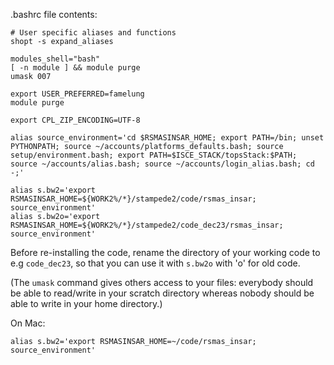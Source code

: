 .bashrc file contents:

```
# User specific aliases and functions
shopt -s expand_aliases

modules_shell="bash"
[ -n module ] && module purge
umask 007

export USER_PREFERRED=famelung
module purge

export CPL_ZIP_ENCODING=UTF-8

alias source_environment='cd $RSMASINSAR_HOME; export PATH=/bin; unset PYTHONPATH; source ~/accounts/platforms_defaults.bash; source setup/environment.bash; export PATH=$ISCE_STACK/topsStack:$PATH; source ~/accounts/alias.bash; source ~/accounts/login_alias.bash; cd -;'

alias s.bw2='export RSMASINSAR_HOME=${WORK2%/*}/stampede2/code/rsmas_insar; source_environment'
alias s.bw2o='export RSMASINSAR_HOME=${WORK2%/*}/stampede2/code_dec23/rsmas_insar; source_environment'

```
Before re-installing the code, rename the directory of your working code to e.g `code_dec23`, so that you can use it with `s.bw2o` with 'o' for old code.


(The `umask` command gives others access to your files: everybody should be able to read/write in your scratch directory whereas nobody should be able to write in your home directory.) 

On Mac:
```
alias s.bw2='export RSMASINSAR_HOME=~/code/rsmas_insar; source_environment'
```
